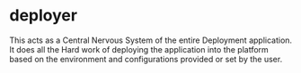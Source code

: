 # deployer
This acts as a Central Nervous System of the entire Deployment application.
It does all the Hard work of deploying the application into the platform based
on the environment and configurations provided or set by the user.